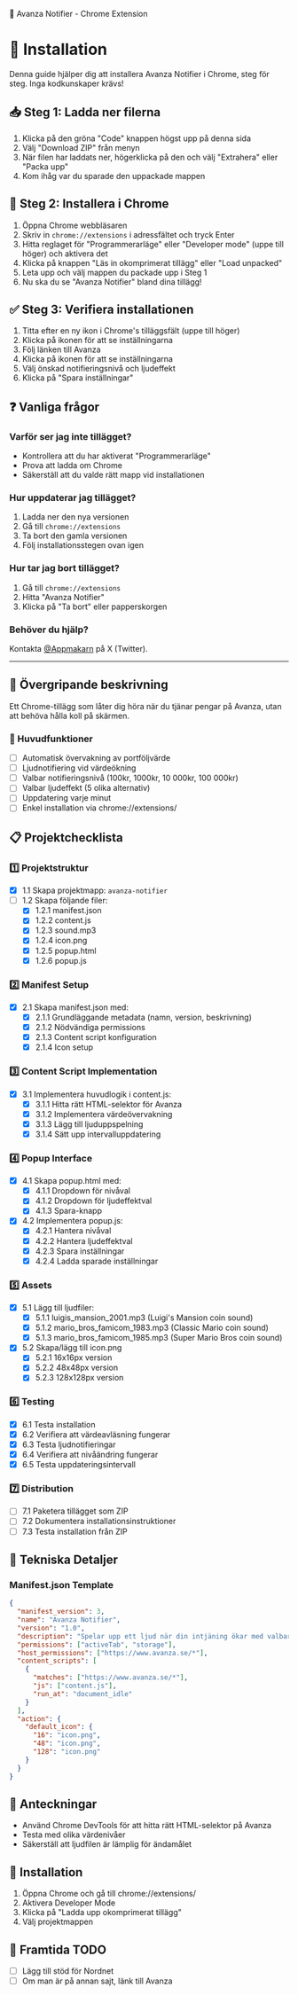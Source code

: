 📢 Avanza Notifier - Chrome Extension

# 🚀 Installation
Denna guide hjälper dig att installera Avanza Notifier i Chrome, steg för steg. Inga kodkunskaper krävs!

## 📥 Steg 1: Ladda ner filerna
1. Klicka på den gröna "Code" knappen högst upp på denna sida
2. Välj "Download ZIP" från menyn
3. När filen har laddats ner, högerklicka på den och välj "Extrahera" eller "Packa upp"
4. Kom ihåg var du sparade den uppackade mappen

## 🔧 Steg 2: Installera i Chrome
1. Öppna Chrome webbläsaren
2. Skriv in `chrome://extensions` i adressfältet och tryck Enter
3. Hitta reglaget för "Programmerarläge" eller "Developer mode" (uppe till höger) och aktivera det
4. Klicka på knappen "Läs in okomprimerat tillägg" eller "Load unpacked"
5. Leta upp och välj mappen du packade upp i Steg 1
6. Nu ska du se "Avanza Notifier" bland dina tillägg!

## ✅ Steg 3: Verifiera installationen
1. Titta efter en ny ikon i Chrome's tilläggsfält (uppe till höger)
2. Klicka på ikonen för att se inställningarna
3. Följ länken till Avanza
4. Klicka på ikonen för att se inställningarna
5. Välj önskad notifieringsnivå och ljudeffekt
6. Klicka på "Spara inställningar"


## ❓ Vanliga frågor

### Varför ser jag inte tillägget?
- Kontrollera att du har aktiverat "Programmerarläge"
- Prova att ladda om Chrome
- Säkerställ att du valde rätt mapp vid installationen

### Hur uppdaterar jag tillägget?
1. Ladda ner den nya versionen
2. Gå till `chrome://extensions`
3. Ta bort den gamla versionen
4. Följ installationsstegen ovan igen

### Hur tar jag bort tillägget?
1. Gå till `chrome://extensions`
2. Hitta "Avanza Notifier"
3. Klicka på "Ta bort" eller papperskorgen

### Behöver du hjälp?
Kontakta [@Appmakarn](https://x.com/Appmakarn) på X (Twitter).

---



## 📌 Övergripande beskrivning
Ett Chrome-tillägg som låter dig höra när du tjänar pengar på Avanza, utan att behöva hålla koll på skärmen.

### 🎯 Huvudfunktioner
- [ ] Automatisk övervakning av portföljvärde
- [ ] Ljudnotifiering vid värdeökning
- [ ] Valbar notifieringsnivå (100kr, 1000kr, 10 000kr, 100 000kr)
- [ ] Valbar ljudeffekt (5 olika alternativ)
- [ ] Uppdatering varje minut
- [ ] Enkel installation via chrome://extensions/

## 📋 Projektchecklista

### 1️⃣ Projektstruktur
- [x] 1.1 Skapa projektmapp: `avanza-notifier`
- [ ] 1.2 Skapa följande filer:
  - [x] 1.2.1 manifest.json
  - [x] 1.2.2 content.js
  - [x] 1.2.3 sound.mp3
  - [x] 1.2.4 icon.png
  - [x] 1.2.5 popup.html
  - [x] 1.2.6 popup.js

### 2️⃣ Manifest Setup
- [x] 2.1 Skapa manifest.json med:
  - [x] 2.1.1 Grundläggande metadata (namn, version, beskrivning)
  - [x] 2.1.2 Nödvändiga permissions
  - [x] 2.1.3 Content script konfiguration
  - [x] 2.1.4 Icon setup

### 3️⃣ Content Script Implementation
- [x] 3.1 Implementera huvudlogik i content.js:
  - [x] 3.1.1 Hitta rätt HTML-selektor för Avanza
  - [x] 3.1.2 Implementera värdeövervakning
  - [x] 3.1.3 Lägg till ljuduppspelning
  - [x] 3.1.4 Sätt upp intervalluppdatering

### 4️⃣ Popup Interface
- [x] 4.1 Skapa popup.html med:
  - [x] 4.1.1 Dropdown för nivåval
  - [x] 4.1.2 Dropdown för ljudeffektval
  - [x] 4.1.3 Spara-knapp
- [x] 4.2 Implementera popup.js:
  - [x] 4.2.1 Hantera nivåval
  - [x] 4.2.2 Hantera ljudeffektval
  - [x] 4.2.3 Spara inställningar
  - [x] 4.2.4 Ladda sparade inställningar

### 5️⃣ Assets
- [x] 5.1 Lägg till ljudfiler:
  - [x] 5.1.1 luigis_mansion_2001.mp3 (Luigi's Mansion coin sound)
  - [x] 5.1.2 mario_bros_famicom_1983.mp3 (Classic Mario coin sound)
  - [x] 5.1.3 mario_bros_famicom_1985.mp3 (Super Mario Bros coin sound)
- [x] 5.2 Skapa/lägg till icon.png
  - [x] 5.2.1 16x16px version
  - [x] 5.2.2 48x48px version
  - [x] 5.2.3 128x128px version

### 6️⃣ Testing
- [x] 6.1 Testa installation
- [x] 6.2 Verifiera att värdeavläsning fungerar
- [x] 6.3 Testa ljudnotifieringar
- [x] 6.4 Verifiera att nivåändring fungerar
- [x] 6.5 Testa uppdateringsintervall

### 7️⃣ Distribution
- [ ] 7.1 Paketera tillägget som ZIP
- [ ] 7.2 Dokumentera installationsinstruktioner
- [ ] 7.3 Testa installation från ZIP

## 🔧 Tekniska Detaljer

### Manifest.json Template
```json
{
  "manifest_version": 3,
  "name": "Avanza Notifier",
  "version": "1.0",
  "description": "Spelar upp ett ljud när din intjäning ökar med valbart belopp.",
  "permissions": ["activeTab", "storage"],
  "host_permissions": ["https://www.avanza.se/*"],
  "content_scripts": [
    {
      "matches": ["https://www.avanza.se/*"],
      "js": ["content.js"],
      "run_at": "document_idle"
    }
  ],
  "action": {
    "default_icon": {
      "16": "icon.png",
      "48": "icon.png",
      "128": "icon.png"
    }
  }
}
```

## 📝 Anteckningar
- Använd Chrome DevTools för att hitta rätt HTML-selektor på Avanza
- Testa med olika värdenivåer
- Säkerställ att ljudfilen är lämplig för ändamålet

## 🚀 Installation
1. Öppna Chrome och gå till chrome://extensions/
2. Aktivera Developer Mode
3. Klicka på "Ladda upp okomprimerat tillägg"
4. Välj projektmappen

## 🔮 Framtida TODO
- [ ] Lägg till stöd för Nordnet
- [ ] Om man är på annan sajt, länk till Avanza